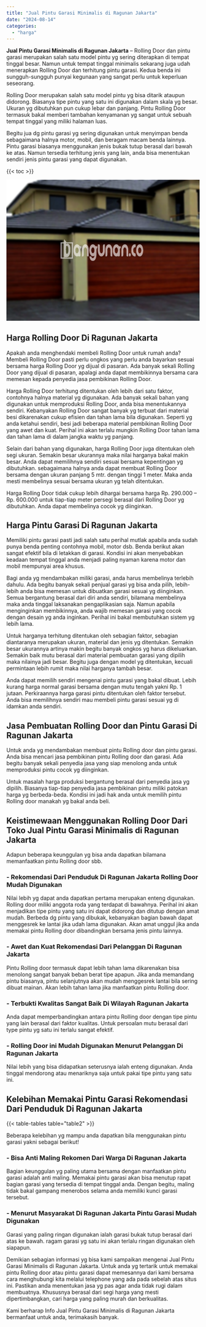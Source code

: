 ```yaml
---
title: "Jual Pintu Garasi Minimalis di Ragunan Jakarta"
date: "2024-08-14"
categories: 
  - "harga"
---
```


**Jual Pintu Garasi Minimalis di Ragunan Jakarta** – Rolling Door dan pintu garasi merupakan salah satu model pintu yg sering diterapkan di tempat tinggal besar. Namun untuk tempat tinggal minimalis sekarang juga udah menerapkan Rolling Door dan terhitung pintu garasi. Kedua benda ini sungguh-sungguh punyai kegunaan yang sangat perlu untuk keperluan seseorang.

Rolling Door merupakan salah satu model pintu yg bisa ditarik ataupun didorong. Biasanya tipe pintu yang satu ini digunakan dalam skala yg besar. Ukuran yg dibutuhkan pun cukup lebar dan panjang. Pintu Rolling Door termasuk bakal memberi tambahan kenyamanan yg sangat untuk sebuah tempat tinggal yang miliki halaman luas.

Begitu jua dg pintu garasi yg sering digunakan untuk menyimpan benda sebagaimana halnya motor, mobil, dan beragam macam benda lainnya. Pintu garasi biasanya menggunakan jenis bukak tutup berasal dari bawah ke atas. Namun tersedia terhitung jenis yang lain, anda bisa menentukan sendiri jenis pintu garasi yang dapat digunakan.

{{< toc >}}

![Jual Pintu Garasi Minimalis di Ragunan Jakarta](/images/pintu-garasi-34.png)

## Harga Rolling Door Di Ragunan Jakarta

Apakah anda menghendaki membeli Rolling Door untuk rumah anda? Membeli Rolling Door pasti perlu ongkos yang perlu anda bayarkan sesuai bersama harga Rolling Door yg dijual di pasaran. Ada banyak sekali Rolling Door yang dijual di pasaran, apalagi anda dapat membikinnya bersama cara memesan kepada penyedia jasa pembikinan Rolling Door.

Harga Rolling Door terhitung ditentukan oleh lebih dari satu faktor, contohnya halnya material yg digunakan. Ada banyak sekali bahan yang digunakan untuk memproduksi Rolling Door, anda bisa menentukannya sendiri. Kebanyakan Rolling Door sangat banyak yg terbuat dari material besi dikarenakan cukup efisien dan tahan lama bila digunakan. Seperti yg anda ketahui sendiri, besi jadi beberapa material pembikinan Rolling Door yang awet dan kuat. Perihal ini akan terlalu mungkin Rolling Door tahan lama dan tahan lama di dalam jangka waktu yg panjang.

Selain dari bahan yang digunakan, harga Rolling Door juga ditentukan oleh segi ukuran. Semakin besar ukurannya maka nilai harganya bakal makin besar. Anda dapat memilihnya sendiri sesuai bersama kepentingan yg dibutuhkan. sebagaimana halnya anda dapat membuat Rolling Door bersama dengan ukuran panjang 5 mtr. dengan tinggi 1 meter. Maka anda mesti membelinya sesuai bersama ukuran yg telah ditentukan.

Harga Rolling Door tidak cukup lebih dihargai bersama harga Rp. 290.000 – Rp. 600.000 untuk tiap-tiap meter persegi berasal dari Rolling Door yg dibutuhkan. Anda dapat membelinya cocok yg diinginkan.

## Harga Pintu Garasi Di Ragunan Jakarta

Memiliki pintu garasi pasti jadi salah satu perihal mutlak apabila anda sudah punya benda penting contohnya mobil, motor dsb. Benda berikut akan sangat efektif bila di letakkan di garasi. Kondisi ini akan menyebabkan keadaan tempat tinggal anda menjadi paling nyaman karena motor dan mobil mempunyai area khusus.

Bagi anda yg mendambakan miliki garasi, anda harus membelinya terlebih dahulu. Ada begitu banyak sekali penjual garasi yg bisa anda pilih, lebih-lebih anda bisa memesan untuk dibuatkan garasi sesuai yg diinginkan. Semua bergantung berasal dari diri anda sendiri, bilamana membelinya maka anda tinggal laksanakan pengaplikasian saja. Namun apabila menginginkan membikinnya, anda wajib memesan garasi yang cocok dengan desain yg anda inginkan. Perihal ini bakal membutuhkan sistem yg lebih lama.

Untuk harganya terhitung ditentukan oleh sebagian faktor, sebagian diantaranya merupakan ukuran, material dan jenis yg ditentukan. Semakin besar ukurannya artinya makin begitu banyak ongkos yg harus dikeluarkan. Semakin baik mutu berasal dari material pembuatan garasi yang dipilih maka nilainya jadi besar. Begitu juga dengan model yg ditentukan, kecuali permintaan lebih rumit maka nilai harganya tambah besar.

Anda dapat memilih sendiri mengenai pintu garasi yang bakal dibuat. Lebih kurang harga normal garasi bersama dengan mutu tengah yakni Rp. 1 jutaan. Perkiraannya harga garasi pintu ditentukan oleh faktor tersebut. Anda bisa memilihnya sendiri mau membeli pintu garasi sesuai yg di idamkan anda sendiri.

## Jasa Pembuatan Rolling Door dan Pintu Garasi Di Ragunan Jakarta

Untuk anda yg mendambakan membuat pintu Rolling door dan pintu garasi. Anda bisa mencari jasa pembikinan pintu Rolling door dan garasi. Ada begitu banyak sekali penyedia jasa yang siap menolong anda untuk memproduksi pintu cocok yg diinginkan.

Untuk masalah harga produksi bergantung berasal dari penyedia jasa yg dipilih. Biasanya tiap-tiap penyedia jasa pembikinan pintu miliki patokan harga yg berbeda-beda. Kondisi ini jadi hak anda untuk memilih pintu Rolling door manakah yg bakal anda beli.

## Keistimewaan Menggunakan Rolling Door Dari Toko Jual Pintu Garasi Minimalis di Ragunan Jakarta

Adapun beberapa keunggulan yg bisa anda dapatkan bilamana memanfaatkan pintu Rolling door sbb.

### \- Rekomendasi Dari Penduduk Di Ragunan Jakarta Rolling Door Mudah Digunakan

Nilai lebih yg dapat anda dapatkan pertama merupakan enteng digunakan. Rolling door miliki anggota roda yang terdapat di bawahnya. Perihal ini akan menjadikan tipe pintu yang satu ini dapat didorong dan ditutup dengan amat mudah. Berbeda dg pintu yang dibukak, kebanyakan bagian bawah dapat menggesrek ke lantai jika udah lama digunakan. Akan amat unggul jika anda memakai pintu Rolling door dibandingkan bersama jenis pintu lainnya.

### \- Awet dan Kuat Rekomendasi Dari Pelanggan Di Ragunan Jakarta

Pintu Rolling door termasuk dapat lebih tahan lama dikarenakan bisa menolong sangat banyak beban berat tipe apapun. Jika anda memandang pintu biasanya, pintu selanjutnya akan mudah menggesrek lantai bila sering dibuat mainan. Akan lebih tahan lama jika manfaatkan pintu Rolling door.

### \- Terbukti Kwalitas Sangat Baik Di Wilayah Ragunan Jakarta

Anda dapat memperbandingkan antara pintu Rolling door dengan tipe pintu yang lain berasal dari faktor kualitas. Untuk persoalan mutu berasal dari type pintu yg satu ini terlalu sangat efektif.

### \- Rolling Door ini Mudah Digunakan Menurut Pelanggan Di Ragunan Jakarta

Nilai lebih yang bisa didapatkan seterusnya ialah enteng digunakan. Anda tinggal mendorong atau menariknya saja untuk pakai tipe pintu yang satu ini.

## Kelebihan Memakai Pintu Garasi Rekomendasi Dari Penduduk Di Ragunan Jakarta

{{< table-tables table="table2" >}}

Beberapa kelebihan yg mampu anda dapatkan bila menggunakan pintu garasi yakni sebagai berikut!

### \- Bisa Anti Maling Rekomen Dari Warga Di Ragunan Jakarta

Bagian keunggulan yg paling utama bersama dengan manfaatkan pintu garasi adalah anti maling. Memakai pintu garasi akan bisa menutup rapat bagian garasi yang tersedia di tempat tinggal anda. Dengan begitu, maling tidak bakal gampang menerobos selama anda memiliki kunci garasi tersebut.

### \- Menurut Masyarakat Di Ragunan Jakarta Pintu Garasi Mudah Digunakan

Garasi yang paling ringan digunakan ialah garasi bukak tutup berasal dari atas ke bawah. ragam garasi yg satu ini akan terlalu ringan digunakan oleh siapapun.

Demikian sebagian informasi yg bisa kami sampaikan mengenai Jual Pintu Garasi Minimalis di Ragunan Jakarta. Untuk anda yg tertarik untuk memakai pintu Rolling door atau pintu garasi dapat memesannya dari kami bersama cara menghubungi kita melalui telephone yang ada pada sebelah atas situs ini. Pastikan anda menentukan jasa yg pas agar anda tidak rugi dalam membuatnya. Khususnya berasal dari segi harga yang mesti dipertimbangkan, cari harga yang paling murah dan berkualitas.

Kami berharap Info Jual Pintu Garasi Minimalis di Ragunan Jakarta bermanfaat untuk anda, terimakasih banyak.
